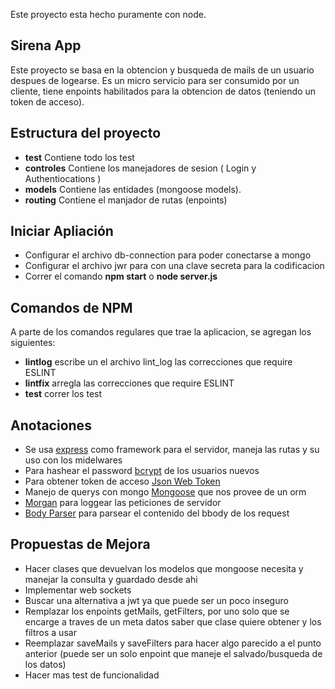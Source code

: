 Este proyecto esta hecho puramente con node.

## Sirena App

Este proyecto se basa en la obtencion y busqueda de mails de un usuario despues de logearse.
Es un micro servicio para ser consumido por un cliente, tiene enpoints habilitados para la 
obtencion de datos (teniendo un token de acceso).

## Estructura del proyecto

* **test** Contiene todo los test
* **controles** Contiene los manejadores de sesion ( Login y Authentiocations )
* **models** Contiene las entidades (mongoose models).
* **routing** Contiene el manjador de rutas (enpoints) 

## Iniciar Apliación
   
   * Configurar el archivo db-connection para poder conectarse a mongo 
   * Configurar el archivo jwr para con una clave secreta para la codificacion
   * Correr el comando **npm start** o **node server.js**
   
## Comandos de NPM

A parte de los comandos regulares que trae la aplicacion, se agregan los siguientes: 

 * **lintlog** escribe un el archivo lint_log las correcciones que require ESLINT 
 * **lintfix** arregla las correcciones que require ESLINT
 * **test** correr los test


## Anotaciones

* Se usa [express]() como framework para el servidor, maneja las rutas y su uso con los midelwares
* Para hashear el password [bcrypt]() de los usuarios nuevos
* Para obtener token de acceso [Json Web Token]()
* Manejo de querys con mongo [Mongoose]() que nos provee de un orm
* [Morgan]() para loggear las peticiones de servidor
* [Body Parser]() para parsear el contenido del bbody de los request


## Propuestas de Mejora

* Hacer clases que devuelvan los modelos que mongoose necesita y manejar la consulta y guardado desde ahi
* Implementar web sockets
* Buscar una alternativa a jwt ya que puede ser un poco inseguro
* Remplazar los enpoints getMails, getFilters, por uno solo que se encarge a traves de un meta datos 
saber que clase quiere obtener y los filtros a usar
* Reemplazar saveMails y saveFilters para hacer algo parecido a el punto anterior (puede ser un solo enpoint
 que maneje el salvado/busqueda de los datos)
* Hacer mas test de funcionalidad
